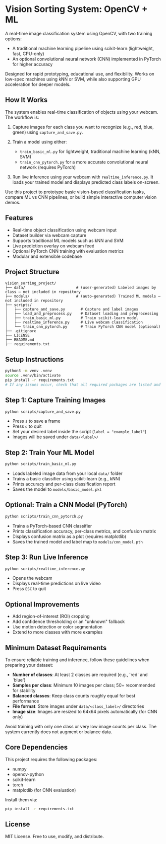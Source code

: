 # Vision Sorting System: OpenCV + ML

A real-time image classification system using OpenCV, with two training options:

* A traditional machine learning pipeline using scikit-learn (lightweight, fast, CPU-only)
* An optional convolutional neural network (CNN) implemented in PyTorch for higher accuracy

Designed for rapid prototyping, educational use, and flexibility. Works on low-spec machines using kNN or SVM, while also supporting GPU acceleration for deeper models.

## How It Works

The system enables real-time classification of objects using your webcam. The workflow is:

1. Capture images for each class you want to recognize (e.g., red, blue, green) using `capture_and_save.py`.
2. Train a model using either:

   * `train_basic_ml.py` for lightweight, traditional machine learning (kNN, SVM)
   * `train_cnn_pytorch.py` for a more accurate convolutional neural network (requires PyTorch)
3. Run live inference using your webcam with `realtime_inference.py`. It loads your trained model and displays predicted class labels on-screen.

Use this project to prototype basic vision-based classification tasks, compare ML vs CNN pipelines, or build simple interactive computer vision demos.

## Features

* Real-time object classification using webcam input
* Dataset builder via webcam capture
* Supports traditional ML models such as kNN and SVM
* Live prediction overlay on webcam feed
* Optional PyTorch CNN training with evaluation metrics
* Modular and extensible codebase

## Project Structure

```
vision_sorting_project/
├── data/                       # (user-generated) Labeled images by class – not included in repository
├── models/                     # (auto-generated) Trained ML models – not included in repository
├── scripts/
│   ├── capture_and_save.py       # Capture and label images
│   ├── load_and_preprocess.py    # Dataset loading and preprocessing
│   ├── train_basic_ml.py         # Train scikit-learn model
│   ├── realtime_inference.py     # Live webcam classification
│   └── train_cnn_pytorch.py      # Train PyTorch CNN model (optional)
├── .gitignore
├── LICENSE
├── README.md
├── requirements.txt
```

## Setup Instructions

```bash
python3 -m venv .venv
source .venv/bin/activate
pip install -r requirements.txt
# If any issues occur, check that all required packages are listed and install manually if needed
```

## Step 1: Capture Training Images

```bash
python scripts/capture_and_save.py
```

* Press `s` to save a frame
* Press `q` to quit
* Set your desired label inside the script (`label = "example_label"`)
* Images will be saved under `data/<label>/`

## Step 2: Train Your ML Model

```bash
python scripts/train_basic_ml.py
```

* Loads labeled image data from your local `data/` folder
* Trains a basic classifier using scikit-learn (e.g., kNN)
* Prints accuracy and per-class classification report
* Saves the model to `models/basic_model.pkl`

## Optional: Train a CNN Model (PyTorch)

```bash
python scripts/train_cnn_pytorch.py
```

* Trains a PyTorch-based CNN classifier
* Prints classification accuracy, per-class metrics, and confusion matrix
* Displays confusion matrix as a plot (requires matplotlib)
* Saves the trained model and label map to `models/cnn_model.pth`

## Step 3: Run Live Inference

```bash
python scripts/realtime_inference.py
```

* Opens the webcam
* Displays real-time predictions on live video
* Press `ESC` to quit

## Optional Improvements

* Add region-of-interest (ROI) cropping
* Add confidence thresholding or an "unknown" fallback
* Use motion detection or color segmentation
* Extend to more classes with more examples

## Minimum Dataset Requirements

To ensure reliable training and inference, follow these guidelines when preparing your dataset:

* **Number of classes**: At least 2 classes are required (e.g., 'red' and 'blue')
* **Samples per class**: Minimum 10 images per class; 50+ recommended for stability
* **Balanced classes**: Keep class counts roughly equal for best performance
* **File format**: Store images under `data/<class_label>/` directories
* **Image size**: Images are resized to 64x64 pixels automatically (for CNN only)

Avoid training with only one class or very low image counts per class. The system currently does not augment or balance data.

## Core Dependencies

This project requires the following packages:

* numpy
* opencv-python
* scikit-learn
* torch
* matplotlib (for CNN evaluation)

Install them via:

```bash
pip install -r requirements.txt
```

## License

MIT License. Free to use, modify, and distribute.
